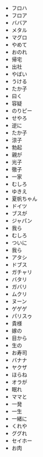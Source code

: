 * フロハ
* フロア
* ババア
* メタル
* マグロ
* やめて
* おのれ
* 帰宅
* 出社
* やばい
* うける
* たか子
* 曰く
* 容疑
* のりピー
* せやろ
* 逆に
* たか子
* 涼子
* 勃起
* 親が
* 光子
* 徹子
* 一家
* むしろ
* ゆきえ
* 夏帆ちゃん
* ドイツ
* ブスが
* ジャパン
* 我ら
* むしろ
* ついに
* 我ら
* アタシ
* ドブス
* ガチャリ
* バタリ
* ガバリ
* ムクリ
* ヌーン
* ゲゲゲ
* パリスゥ
* 貴様
* 嫁の
* 目から
* 生の
* お寿司
* バナナ
* ヤクザ
* ほらね
* オラが
* 眠れ
* ママと
* 一発
* 一生
* 一緒に
* くれや
* ググれ
* セイホー
* お肉

